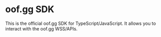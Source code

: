 # oof.gg SDK
This is the official oof.gg SDK for TypeScript/JavaScript. It allows you to interact with the oof.gg WSS/APIs.